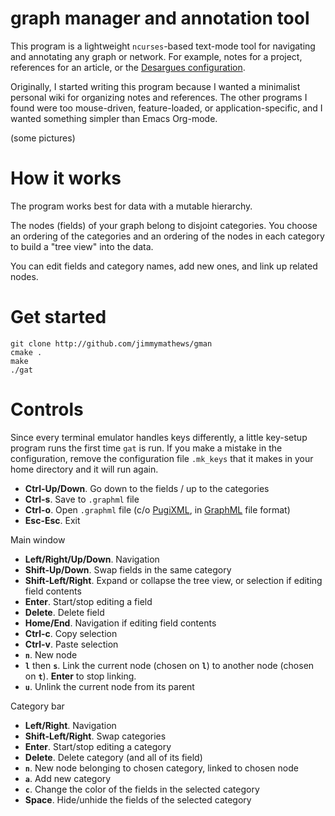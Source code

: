 
# graph manager and annotation tool

This program is a lightweight `ncurses`-based text-mode tool for navigating and annotating any graph or network. For example, notes for a project, references for an article, or the [Desargues configuration](https://en.wikipedia.org/wiki/Desargues_configuration).

Originally, I started writing this program because I wanted a minimalist personal wiki for organizing notes and references. The other programs I found were too mouse-driven, feature-loaded, or application-specific, and I wanted something simpler than Emacs Org-mode.


(some pictures)


# How it works

The program works best for data with a mutable hierarchy.

The nodes (fields) of your graph belong to disjoint categories. You choose an ordering of the categories and an ordering of the nodes in each category to build a "tree view" into the data.

You can edit fields and category names, add new ones, and link up related nodes.

# Get started

    git clone http://github.com/jimmymathews/gman
    cmake .
    make
    ./gat

# Controls

Since every terminal emulator handles keys differently, a little key-setup program runs the first time `gat` is run. If you make a mistake in the configuration, remove the configuration file `.mk_keys` that it makes in your home directory and it will run again.


- **Ctrl-Up/Down**. Go down to the fields / up to the categories
- **Ctrl-s**. Save to `.graphml` file 
- **Ctrl-o**. Open `.graphml` file (c/o [PugiXML](http://pugixml.org/), in [GraphML](http://graphml.graphdrawing.org/) file format)
- **Esc-Esc**. Exit

Main window

- **Left/Right/Up/Down**. Navigation
- **Shift-Up/Down**. Swap fields in the same category
- **Shift-Left/Right**. Expand or collapse the tree view, or selection if editing field contents
- **Enter**. Start/stop editing a field
- **Delete**. Delete field
- **Home/End**. Navigation if editing field contents
- **Ctrl-c**. Copy selection
- **Ctrl-v**. Paste selection
- **`n`**. New node
- **`l`** then **`s`**.  Link the current node (chosen on **`l`**) to another node (chosen on **`t`**). **Enter** to stop linking.
- **`u`**.  Unlink the current node from its parent

Category bar

- **Left/Right**. Navigation
- **Shift-Left/Right**. Swap categories
- **Enter**. Start/stop editing a category
- **Delete**. Delete category (and all of its field)
- **`n`**. New node belonging to chosen category, linked to chosen node
- **`a`**. Add new category
- **`c`**. Change the color of the fields in the selected category
- **Space**. Hide/unhide the fields of the selected category
